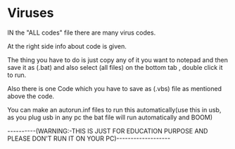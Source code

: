 # Viruses


IN the "ALL codes" file there are many virus codes.

At the right side info about code is given.

The thing you have to do is just copy any of it you want to notepad and
then save it as (.bat) and also select (all files) on the bottom tab , double click it to run.

Also there is one Code which you have to save as (.vbs) file as mentioned above the code.

You can make an autorun.inf files to run this automatically(use this in usb, as you plug usb in any pc the bat file will run automatically and BOOM)





----------(WARNING:-THIS IS JUST FOR EDUCATION PURPOSE AND PLEASE DON'T RUN IT ON YOUR PC)-------------------
